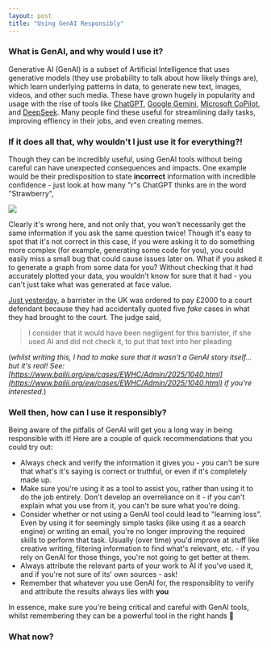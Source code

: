 ```yaml
---
layout: post
title: "Using GenAI Responsibly"
---
```


### What is GenAI, and why would I use it?
Generative AI (GenAI) is a subset of Artificial Intelligence that uses generative models (they use probability to talk about how likely things are), which learn underlying patterns in data, to generate new text, images, videos, and other such media. These have grown hugely in popularity and usage with the rise of tools like [ChatGPT](https://chatgpt.com/), [Google Gemini](https://gemini.google.com/), [Microsoft CoPilot](https://copilot.microsoft.com/), and [DeepSeek](https://www.deepseek.com/). Many people find these useful for streamlining daily tasks, improving effiency in their jobs, and even creating memes. 

### If it does all that, why wouldn't I just use it for everything?!
Though they can be incredibly useful, using GenAI tools without being careful can have unexpected consequences and impacts. One example would be their predisposition to state **incorrect** information with incredible confidence - just look at how many "r"s ChatGPT thinks are in the word "Strawberry",

<img src="{{site.baseurl}}/assets/strawberry_rs.jpeg">

Clearly it's wrong here, and not only that, you won't necessarily get the same information if you ask the same question twice! Though it's easy to spot that it's not correct in this case, if you were asking it to do something more complex (for example, generating some code for you), you could easily miss a small bug that could cause issues later on. What if you asked it to generate a graph from some data for you? Without checking that it had accurately plotted your data, you wouldn't know for sure that it had - you can't just take what was generated at face value. 

[Just yesterday](https://www.legalcheek.com/2025/05/judge-fury-after-faaake-cases-cited-by-rookie-barrister-in-high-court/), a barrister in the UK was ordered to pay £2000 to a court defendant because they had accidentally quoted five _fake_ cases in what they had brought to the court. The judge said, 

> I consider that it would have been negligent for this barrister, if she used AI and did not check it, to put that text into her pleading 

(_whilst writing this, I had to make sure that it wasn't a GenAI story itself... but it's real! See: [https://www.bailii.org/ew/cases/EWHC/Admin/2025/1040.html](https://www.bailii.org/ew/cases/EWHC/Admin/2025/1040.html) if you're interested._)

### Well then, how can I use it responsibly?
Being aware of the pitfalls of GenAI will get you a long way in being responsible with it! Here are a couple of quick recommendations that you could try out:  
* Always check and verify the information it gives you - you can't be sure that what's it's saying is correct or truthful, or even if it's completely made up. 
* Make sure you're using it as a tool to assist you, rather than using it to do the job entirely. Don't develop an overreliance on it - if you can't explain what you use from it, you can't be sure what you're doing.
* Consider whether or not using a GenAI tool could lead to "learning loss". Even by using it for seemingly simple tasks (like using it as a search engine) or writing an email, you're no longer improving the required skills to perform that task. Usually (over time) you'd improve at stuff like creative writing, filtering information to find what's relevant, etc. - if you rely on GenAI for those things, you're not going to get better at them.
* Always attribute the relevant parts of your work to AI if you've used it, and if you're not sure of its' own sources - ask!
* Remember that whatever you use GenAI for, the responsiblity to verify and attribute the results always lies with **you**

In essence, make sure you're being critical and careful with GenAI tools, whilst remembering they can be a powerful tool in the right hands 💖

### What now? 


